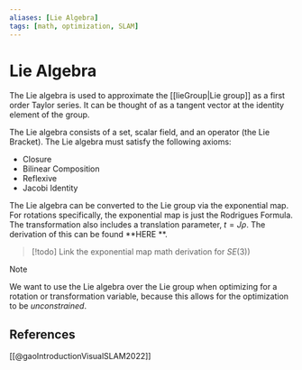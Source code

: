 ```yaml
---
aliases: [Lie Algebra]
tags: [math, optimization, SLAM]
---
```

# Lie Algebra

The Lie algebra is used to approximate the [[lieGroup|Lie group]] as a first order Taylor series. It can be thought of as a tangent vector at the identity element of the group.

The Lie algebra consists of a set, scalar field, and an operator (the Lie Bracket). The Lie algebra must satisfy the following axioms:

- Closure
- Bilinear Composition
- Reflexive
- Jacobi Identity

The Lie algebra can be converted to the Lie group via the exponential map. For rotations specifically, the exponential map is just the Rodrigues Formula. The transformation also includes a translation parameter, $t = J\rho$. The derivation of this can be found **HERE **.

>[!todo]
>Link the exponential map math derivation for $SE(3)$)

>[!note]
>We want to use the Lie algebra over the Lie group when optimizing for a rotation or transformation variable, because this allows for the optimization to be *unconstrained*. 

## References
[[@gaoIntroductionVisualSLAM2022]]
